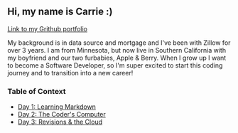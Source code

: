 ## Hi, my name is Carrie :)
[Link to my Grithub portfolio](https://carrievo.github.io/reading-notes/)

My background is in data source and mortgage and I've been with Zillow for over 3 years. I am from Minnesota, but now live in Southern California with my boyfriend and our two furbabies, Apple & Berry. When I grow up I want to become a Software Developer, so I'm super excited to start this coding journey and to transition into a new career! 

### Table of Context
- [Day 1: Learning Markdown](https://carrievo.github.io/reading-notes/day1)
- [Day 2: The Coder's Computer](https://carrievo.github.io/reading-notes/day2)
- [Day 3: Revisions & the Cloud](https://carrievo.github.io/reading-notes/day3)





